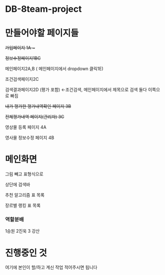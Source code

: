 # DB-8team-project

# 만들어야할 페이지들
<s>가입페이지  1A ~</s>

<s>정보수정페이지1BC </s>

메인페이지2A,B ( 메인페이지에서 dropdown 클릭1E)

조건검색페이지2C

검색결과페이지2D  (평가 포함) ←조건검색, 메인페이지에서 제목으로 검색 둘다 이쪽으로 빠짐

<s>내가 평가한 평가내역확인 페이지 3B </s>

<s>전체평가내역 페이지(관리자) 3C</s>

영상물 등록 페이지 4A

영사물 정보수정 페이지 4B


# 메인화면
그림 빼고 표형식으로

상단에 검색바

추천 알고리즘 표 목록

장르별 랭킹 표 목록

### 역할분배
1승원 2진욱 3 강산

# 진행중인 것
여기에 본인이 할/하고 계신 작업 적어주시면 됩니다
